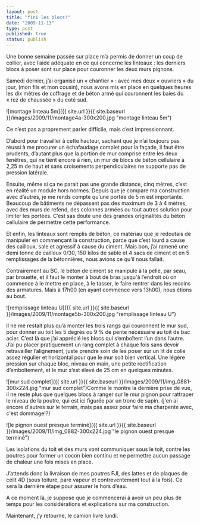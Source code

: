 ```yaml
---
layout: post
title: "fini les blocs!"
date: "2009-11-13"
type: post
published: true
status: publish
---
```


Une bonne semaine passée sur place m’a permis de donner un coup de collier, avec l’aide adéquate en ce qui concerne les linteaux : les derniers blocs à poser sont sur place pour couronner les deux murs pignons.

Samedi dernier, j’ai organisé un « chantier » : avec mes deux « ouvriers » du jour, (mon fils et mon cousin), nous avons mis en place en quelques heures les dix mètres de coffrage et de béton armé qui couronnent les baies du « rez de chaussée » du coté sud.

![montage linteau 5m]({{ site.url }}{{ site.baseurl }}/images/2009/11/montage4a-300x200.jpg "montage linteau 5m")

Ce n’est pas a proprement parler difficile, mais c’est impressionnant.

D’abord pour travailler à cette hauteur, sachant que je n’ai toujours pas réussi à me procurer un échafaudage complet pour la façade, il faut être prudents, d’autant plus que la portion de mur comprise entre les deux fenêtres, qui ne tient encore à rien, un mur de blocs de béton cellulaire à 2,25 m de haut et sans croisements perpendiculaires ne supporte pas de pression latérale.

Ensuite, même si ça ne parait pas une grande distance, cinq mètres, c’est en réalité un module hors normes. Depuis que je compare ma construction avec d’autres, je me rends compte qu’une portée de 5 m est importante. Beaucoup de bâtiments ne dépassent pas des maximum de 3 à 4 mètres, avec des murs de refend, des colonnes armées ou tout autres solution pour limiter les portées. C’est sas doute une des grandes originalités du béton cellulaire de permettre cette performance.

Et enfin, les linteaux sont remplis de béton, ce matériau que je redoutais de manipuler en commençant la construction, parce que c’est lourd à cause des cailloux, sale et agressif à cause du ciment. Mais bon, j’ai ramené une demi tonne de cailloux 0/30, 150 kilos de sable et 4 sacs de ciment et en 5 remplissages de la bétonnières, nous avions ce qu’il nous fallait.

Contrairement au BC, le béton de ciment se manipule à la pelle, par seau, par brouette, et il faut le monter à bout de bras jusqu'à l’endroit où on commence à le mettre en place, à le tasser, le faire rentrer dans les recoins des armatures. Mais à 17h00 (en ayant commence vers 13h00), nous étions au bout.

![remplissage linteau U]({{ site.url }}{{ site.baseurl }}/images/2009/11/montage5b-300x200.jpg "remplissage linteau U")

Il ne me restait plus qu’à monter les trois rangs qui couronnent le mur sud, pour donner au toit les 5 degrés ou 9 % de pente nécessaire au toit de bac acier. C’est là que j’ai apprécié les blocs qui s’emboîtent l’un dans l’autre. J’ai pu placer pratiquement un rang complet à chaque fois sans devoir retravailler l’alignement, juste prendre soin de les poser sur un lit de colle assez régulier et horizontal pour que le mur soit bien vertical. Une légère pression sur chaque bloc, niveau en main, une petite rectification d’emboîtement, et le mur s’est élevé de 25 cm en quelques minutes.

![mur sud complet]({{ site.url }}{{ site.baseurl }}/images/2009/11/img_0881-300x224.jpg "mur sud complet")Comme le montre la dernière prise de vue, il ne reste plus que quelques blocs à ranger sur le mur pignon pour rattraper le niveau de la poutre, qui est ici figurée par un tronc de sapin. (j'en ai encore d'autres sur le terrain, mais pas assez pour faire ma charpente avec, c'est dommage!?)

![le pignon ouest presque terminé]({{ site.url }}{{ site.baseurl }}/images/2009/11/img_0882-300x224.jpg "le pignon ouest presque terminé")

Les isolations du toit et des murs vont communiquer sous le toit, contre les poutres pour former un cocon bien continu et ne permettre aucun passage de chaleur une fois mises en place.

J’attends donc la livraison de mes poutres FJI, des lattes et de plaques de celit 4D (sous toiture, pare vapeur et contreventement tout à la fois). Ce sera la dernière étape pour assurer le hors d’eau.

A ce moment là, je suppose que je commencerai à avoir un peu plus de temps pour les considérations et explications sur ma construction.

Maintenant, j’y retourne, le camion livre lundi.
